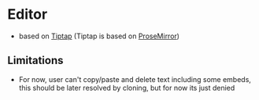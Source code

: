 # Editor

- based on [Tiptap](https://github.com/ueberdosis/tiptap) (Tiptap is based on [ProseMirror](https://github.com/ProseMirror/prosemirror))

## Limitations
- For now, user can't copy/paste and delete text including some embeds, this should be later resolved by cloning, but for now its just denied
